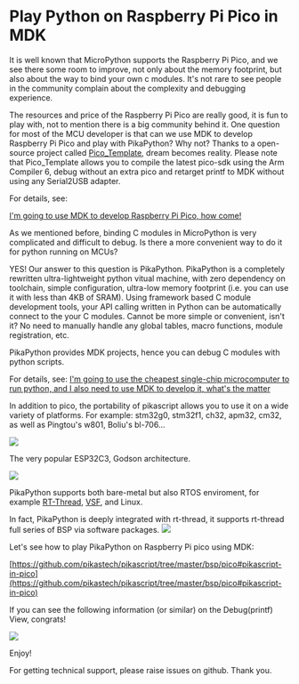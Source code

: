 # Play Python on Raspberry Pi Pico in MDK

It is well known that MicroPython supports the Raspberry Pi Pico, and we see there some room to improve, not only about the memory footprint, but also about the way to bind your own c modules. It's not rare to see people in the community complain about the complexity and debugging experience.

The resources and price of the Raspberry Pi Pico are really good, it is fun to play with, not to mention there is a big community behind it. One question for most of the MCU developer is that can we use MDK to develop Raspberry Pi Pico and play with PikaPython? Why not? Thanks to a open-source project called [Pico_Template](https://github.com/GorgonMeducer/Pico_Template), dream becomes reality. Please note that Pico_Template allows you to compile the latest pico-sdk using the Arm Compiler 6, debug without an extra pico and retarget printf to MDK without using any Serial2USB adapter. 

For details, see:

[I'm going to use MDK to develop Raspberry Pi Pico, how come!](Http://mp.weixin.qq.com/s?__biz=MzAxMzc2ODMzNg==&mid=2656103324&idx=1&sn=f1d3ece87c81eeaa7d402f3cba60dc8f&chksm=8039c863b74e4175edc806b4e329c25e75b6372df53f07565bd9a46cfbf13a3c4cd9e20c08cc#rd)

As we mentioned before, binding C modules in MicroPython is very complicated and difficult to debug. Is there a more convenient way to do it for python running on MCUs? 

YES! Our answer to this question is PikaPython. PikaPython is a completely rewritten ultra-lightweight python vitual machine, with zero dependency on toolchain, simple configuration, ultra-low memory footprint (i.e. you can use it with less than 4KB of SRAM). Using framework based C module development tools, your API calling written in Python can be automatically connect to the your C modules. Cannot be more simple or convenient, isn't it? No need to manually handle any global tables, macro functions, module registration, etc.

PikaPython provides MDK projects, hence you can debug C modules with python scripts.  

For details, see:
[I'm going to use the cheapest single-chip microcomputer to run python, and I also need to use MDK to develop it, what's the matter](Http://mp.weixin.qq.com/s?__biz=MzU4NzUzMDc1OA==&mid=2247484313&idx=1&sn=2749a27bba09b2fe9c7bc0ad4977c8a6&chksm=fdebd4f0ca9c5de6f9160d42c58aa5d5e072168752c826cbf82f700f1fc301b96a3aaf4cfcfd#rd)

In addition to pico, the portability of pikascript allows you to use it on a wide variety of platforms.
For example: stm32g0, stm32f1, ch32, apm32, cm32, as well as Pingtou's w801, Boliu's bl-706...

![](assets/1640497097904-f2b13577-44ee-4510-a7ce-e18dd01aaa20.webp)

The very popular ESP32C3, Godson architecture.

![](assets/1640497097922-8490fdc1-ba88-48a4-888b-3859384ca650.webp)

PikaPython supports both bare-metal but also RTOS enviroment, for example [RT-Thread](https://github.com/RT-Thread/rt-thread), [VSF](https://github.com/vsfteam/vsf), and Linux.

In fact, PikaPython is deeply integrated with rt-thread, it supports rt-thread full series of BSP via software packages. 
![](assets/1640497097898-69cdc136-7b7a-4a8c-b79c-0650ae3f5111.webp)


Let's see how to play PikaPython on Raspberry Pi pico using MDK:

[https://github.com/pikastech/pikascript/tree/master/bsp/pico#pikascript-in-pico](https://github.com/pikastech/pikascript/tree/master/bsp/pico#pikascript-in-pico)

If you can see the following information (or similar) on the Debug(printf) View, congrats!

![](assets/1640497099248-1358725f-072c-4810-a999-c9d372575f19.webp)

Enjoy!

For getting technical support, please raise issues on github. Thank you.


